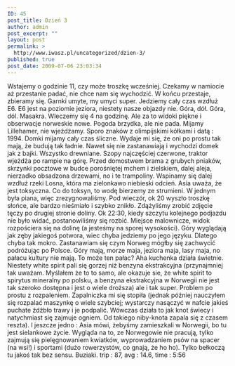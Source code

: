 ```yaml
---
ID: 45
post_title: Dzień 3
author: admin
post_excerpt: ""
layout: post
permalink: >
  http://www.iwasz.pl/uncategorized/dzien-3/
published: true
post_date: 2009-07-06 23:03:34
---
```

Wstajemy o godzinie 11, czy może troszkę wcześniej. Czekamy w namiocie aż przestanie padać, nie chce nam się wychodzić. W końcu przestaje, zbieramy się. Garnki umyte, my umyci super. Jedziemy cały czas wzdłuż E6. E6 jest na poziomie jeziora, niestety nasze objazdy nie. Góra, dół. Góra, dól. Masakra. Wleczemy się 4 na godzinę. Ale za to widoki piękne i obserwacje norweskie nowe. Pogoda brzydka, ale nie pada. Mijamy Lillehamer, nie wjeżdżamy. Sporo znaków z olimpijskimi kółkami i datą : 1994. Domki mijamy cały czas śliczne. Wydaje mi się, że oni po prostu tak mają, że budują tak ładnie. Nawet się nie zastanawiają i wychodzi domek jak z bajki. Wszystko drewniane. Szopy najczęściej czerwone, traktor wjeżdża po rampie na górę. Przed domostwem brama z grubych pniaków, skrzynki pocztowe w budce porośniętej mchem i zielskiem, dalej aleja, nierzadko obsadzona drzewami, no i te trampoliny. Wspinamy się dalej wzdłuż rzeki Losna, która ma zielonkawo niebieski odcień. Asia uważa, że jest toksyczna. Co do toksyn, to wodę bierzemy ze strumieni. W jednym była piana, więc zrezygnowaliśmy. Pod wieczór, ok 20 wyszło troszkę słońce, ale bardzo nieśmiało i szybko znikło. Zdążyliśmy zrobić zdjęcie tęczy po drugiej stronie doliny. Ok 22:30, kiedy szczytu kolejnego podjazdu nie było widać, postanowiliśmy się rozbić. Miejsce malownicze, widok rozpościera się na dolinę (a jesteśmy na sporej wysokości). Góry wyglądają jak zęby jakiegoś potwora, wiec chyba jedziemy po jego języku. Dlatego chyba tak mokro. Zastanawiam się czym Norweg mógłby się zachwycić podróżując po Polsce. Góry mają, morze maja, jeziora maja, lasy maja, no pałacu kultury nie mają. To może ten pałac? Aha kuchenka działa świetnie. Niestety white spirit pali się gorzej niż benzyna ekstrakcyjna (przynajmniej tak uważam. Myślałem że to to samo, ale okazuje sie, że white spirit to spirytus mineralny po polsku, a benzyna ekstrakcyjna w Norwegii nie jest tak szeroko dostępna i jest o wiele droższa) ale i tak super. Problem po prostu z rozpaleniem. Zapalniczka mi się stopiła (jednak później nauczyłem się rozpalać maszynkę o wiele szybciej; wystarczy nasączyć w nafcie jakieś puchate źdźbło trawy i je podpalić. Wówczas działa to jak knot świecy i natychmiast się zajmuje ogniem. Od takiego niby-knota zapala się z czasem reszta). I jeszcze jedno : Asia mówi, żebyśmy zamieszkali w Norwegii, bo tu jest sielankowe życie. Wygląda na to, ze Norwegowie nie pracują, tylko zajmują się pielęgnowaniem kwiatków, wyprowadzaniem psów na spacer (na wsi!) i sportami (dużo rowerzystów, co gnają, że ho ho). Tylko bełkoczą tu jakoś tak bez sensu. Buziaki. trip : 87, avg : 14.6, time : 5:56